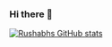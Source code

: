 ### Hi there 👋

<!--
**agent00097/agent00097** is a ✨ _special_ ✨ repository because its `README.md` (this file) appears on your GitHub profile.

Here are some ideas to get you started:

- 🔭 I’m currently working on ...
- 🌱 I’m currently learning ...
- 👯 I’m looking to collaborate on ...
- 🤔 I’m looking for help with ...
- 💬 Ask me about ...
- 📫 How to reach me: ...
- 😄 Pronouns: ...
- ⚡ Fun fact: ...
-->
[![Rushabhs GitHub stats](https://github-readme-stats.vercel.app/api?username=agent00097)](https://github.com/anuraghazra/github-readme-stats)
